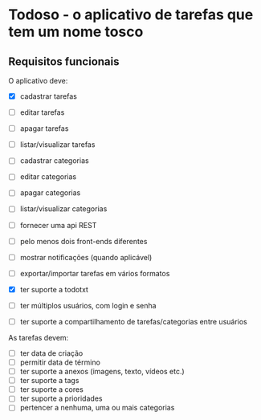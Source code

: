 # Todoso - o aplicativo de tarefas que tem um nome tosco

## Requisitos funcionais

O aplicativo deve:

- [X] cadastrar tarefas
- [ ] editar tarefas
- [ ] apagar tarefas
- [ ] listar/visualizar tarefas

- [ ] cadastrar categorias
- [ ] editar categorias
- [ ] apagar categorias
- [ ] listar/visualizar categorias

- [ ] fornecer uma api REST
- [ ] pelo menos dois front-ends diferentes

- [ ] mostrar notificações (quando aplicável)
- [ ] exportar/importar tarefas em vários formatos
- [X] ter suporte a todotxt
- [ ] ter múltiplos usuários, com login e senha
- [ ] ter suporte a compartilhamento de tarefas/categorias entre usuários

As tarefas devem:

- [ ] ter data de criação
- [ ] permitir data de término
- [ ] ter suporte a anexos (imagens, texto, vídeos etc.)
- [ ] ter suporte a tags
- [ ] ter suporte a cores
- [ ] ter suporte a prioridades
- [ ] pertencer a nenhuma, uma ou mais categorias